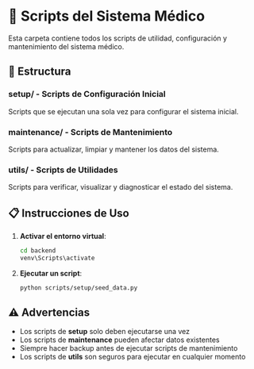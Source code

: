 # 🔧 Scripts del Sistema Médico

Esta carpeta contiene todos los scripts de utilidad, configuración y mantenimiento del sistema médico.

## 📁 Estructura

### **setup/** - Scripts de Configuración Inicial
Scripts que se ejecutan una sola vez para configurar el sistema inicial.

### **maintenance/** - Scripts de Mantenimiento
Scripts para actualizar, limpiar y mantener los datos del sistema.

### **utils/** - Scripts de Utilidades
Scripts para verificar, visualizar y diagnosticar el estado del sistema.

## 📋 Instrucciones de Uso

1. **Activar el entorno virtual**:
   ```bash
   cd backend
   venv\Scripts\activate
   ```

2. **Ejecutar un script**:
   ```bash
   python scripts/setup/seed_data.py
   ```

## ⚠️ Advertencias

- Los scripts de **setup** solo deben ejecutarse una vez
- Los scripts de **maintenance** pueden afectar datos existentes
- Siempre hacer backup antes de ejecutar scripts de mantenimiento
- Los scripts de **utils** son seguros para ejecutar en cualquier momento
